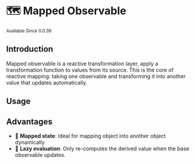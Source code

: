 # 🗺️ Mapped Observable

<sup>
Available Since 0.0.39
</sup>

## Introduction
Mapped observable is a reactive transformation layer, apply a transformation function to values from its source.
This is the core of reactive mapping: taking one observable and transforming it into another value that updates automatically.

## Usage
<code-block lang="java" src="state/CodeSnippets.java" include-symbol="mapped"/>

## Advantages
- 📝 **Mapped state**: Ideal for mapping object into another object dynamically 
- 👀 **Lazy evaluation**: Only re-computes the derived value when the base observable updates.